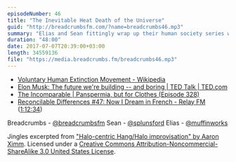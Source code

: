 ```yaml
---
episodeNumber: 46
title: "The Inevitable Heat Death of the Universe"
guid: "http://breadcrumbsfm.com/?name=breadcrumbs46.mp3"
summary: "Elias and Sean fittingly wrap up their human society series with a survey of all the ways humanity might just annihilate itself."
duration: "48:00"
date: 2017-07-07T20:39:00+03:00
length: 34559136
file: "https://media.breadcrumbs.fm/breadcrumbs46.mp3"
---
```


- [ Voluntary Human Extinction Movement - Wikipedia](https://en.wikipedia.org/wiki/Voluntary_Human_Extinction_Movement?wprov=sfsi1)
- [ Elon Musk: The future we're building -- and boring | TED Talk | TED.com](https://www.ted.com/talks/elon_musk_the_future_we_re_building_and_boring)
- [The Incomparable | Panspermia, but for Clothes (Episode 328)](https://www.theincomparable.com/theincomparable/328/)
- [Reconcilable Differences #47: Now I Dream in French - Relay FM](http://relay.fm/rd/47) ([1:12:34](https://overcast.fm/+E5INR7EhE/1:12:34))

Breadcrumbs - [@breadcrumbsfm](https://twitter.com/breadcrumbsfm) Sean - [@splunsford](https://twitter.com/splunsford) Elias - [@muffinworks](https://twitter.com/muffinworks)

Jingles excerpted from [ "Halo-centric Hang/Halo improvisation" by Aaron Ximm](http://freemusicarchive.org/music/aaron_ximm/handpans_and_the_hang/). Licensed under a [Creative Commons Attribution-Noncommercial-ShareAlike 3.0 United States License](http://creativecommons.org/licenses/by-nc-sa/3.0/us/).